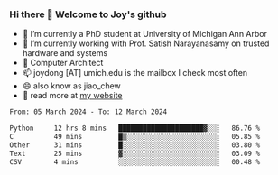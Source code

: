 ### Hi there 👋 Welcome to Joy's github

- 🔭 I’m currently a PhD student at University of Michigan Ann Arbor
- 🌱 I’m currently working with Prof. Satish Narayanasamy on trusted hardware and systems
- 👯 Computer Architect
- 📫 joydong [AT] umich.edu is the mailbox I check most often
- 😄 also know as jiao_chew
- 💬 read more at [my website](https://joydddd.github.io/)
<!--START_SECTION:waka-->

```txt
From: 05 March 2024 - To: 12 March 2024

Python     12 hrs 8 mins   █████████████████████▓░░░   86.76 %
C          49 mins         █▒░░░░░░░░░░░░░░░░░░░░░░░   05.85 %
Other      31 mins         █░░░░░░░░░░░░░░░░░░░░░░░░   03.80 %
Text       25 mins         ▓░░░░░░░░░░░░░░░░░░░░░░░░   03.09 %
CSV        4 mins          ░░░░░░░░░░░░░░░░░░░░░░░░░   00.48 %
```

<!--END_SECTION:waka-->
